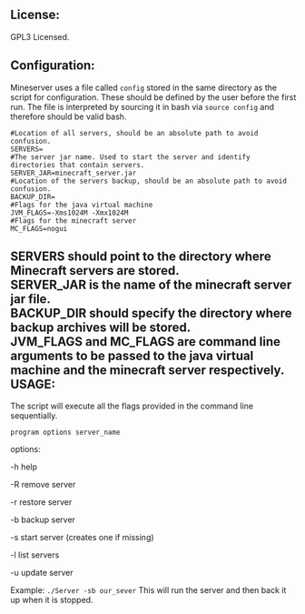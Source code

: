 License:
--------------------------
GPL3 Licensed.

Configuration:
--------------------------
Mineserver uses a file called ``config`` stored in the same directory as the
script for configuration. These should be defined by the user before the first
run. The file is interpreted by sourcing it in bash via ``source config`` and
therefore should be valid bash.

```
#Location of all servers, should be an absolute path to avoid confusion.
SERVERS=
#The server jar name. Used to start the server and identify directories that contain servers.
SERVER_JAR=minecraft_server.jar
#Location of the servers backup, should be an absolute path to avoid confusion.
BACKUP_DIR=
#Flags for the java virtual machine
JVM_FLAGS=-Xms1024M -Xmx1024M 
#Flags for the minecraft server
MC_FLAGS=nogui
```

SERVERS should point to the directory where Minecraft servers are stored.  
SERVER_JAR is the name of the minecraft server jar file.  
BACKUP_DIR should specify the directory where backup archives will be stored.  
JVM_FLAGS and MC_FLAGS are command line arguments to be passed to the java virtual machine and the minecraft server respectively.
USAGE:
--------------------------
The script will execute all the flags provided in the command line sequentially.  

``program options server_name``

options:

-h help

-R remove server

-r restore server

-b backup server

-s start server (creates one if missing)

-l list servers

-u update server

Example:
``
./Server -sb our_sever
``
This will run the server and then back it up when it is stopped.
